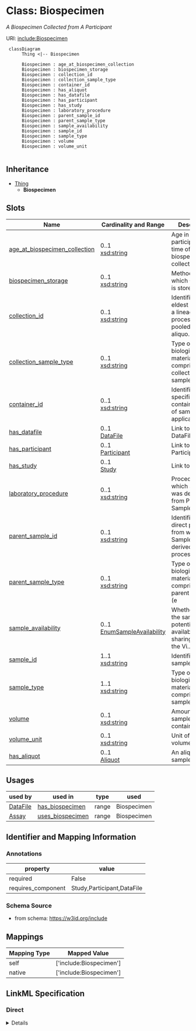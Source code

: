# Class: Biospecimen
_A Biospecimen Collected from A Participant_





URI: [include:Biospecimen](https://w3id.org/include/Biospecimen)




```mermaid
 classDiagram
      Thing <|-- Biospecimen
      
      Biospecimen : age_at_biospecimen_collection
      Biospecimen : biospecimen_storage
      Biospecimen : collection_id
      Biospecimen : collection_sample_type
      Biospecimen : container_id
      Biospecimen : has_aliquot
      Biospecimen : has_datafile
      Biospecimen : has_participant
      Biospecimen : has_study
      Biospecimen : laboratory_procedure
      Biospecimen : parent_sample_id
      Biospecimen : parent_sample_type
      Biospecimen : sample_availability
      Biospecimen : sample_id
      Biospecimen : sample_type
      Biospecimen : volume
      Biospecimen : volume_unit
      

```





## Inheritance
* [Thing](Thing.md)
    * **Biospecimen**



## Slots

| Name | Cardinality and Range  | Description  |
| ---  | ---  | --- |
| [age_at_biospecimen_collection](age_at_biospecimen_collection.md) | 0..1 <br/> [xsd:string](xsd:string)  | Age in days of participant at time of biospecimen collection  |
| [biospecimen_storage](biospecimen_storage.md) | 0..1 <br/> [xsd:string](xsd:string)  | Method by which Container is stored (e  |
| [collection_id](collection_id.md) | 0..1 <br/> [xsd:string](xsd:string)  | Identifier for the eldest sample in a lineage of processed, pooled, or aliquo...  |
| [collection_sample_type](collection_sample_type.md) | 0..1 <br/> [xsd:string](xsd:string)  | Type of biological material comprising the collected sample (e  |
| [container_id](container_id.md) | 0..1 <br/> [xsd:string](xsd:string)  | Identifier for specific container/aliquot of sample, if applicable  |
| [has_datafile](has_datafile.md) | 0..1 <br/> [DataFile](DataFile.md)  | Link to a DataFile  |
| [has_participant](has_participant.md) | 0..1 <br/> [Participant](Participant.md)  | Link to a Participant  |
| [has_study](has_study.md) | 0..1 <br/> [Study](Study.md)  | Link to a Study  |
| [laboratory_procedure](laboratory_procedure.md) | 0..1 <br/> [xsd:string](xsd:string)  | Procedure by which Sample was derived from Parent Sample (e  |
| [parent_sample_id](parent_sample_id.md) | 0..1 <br/> [xsd:string](xsd:string)  | Identifier for the direct parent from which Sample was derived, processed, po...  |
| [parent_sample_type](parent_sample_type.md) | 0..1 <br/> [xsd:string](xsd:string)  | Type of biological material comprising the parent sample (e  |
| [sample_availability](sample_availability.md) | 0..1 <br/> [EnumSampleAvailability](EnumSampleAvailability.md)  | Whether or not the sample is potentially available for sharing through the Vi...  |
| [sample_id](sample_id.md) | 1..1 <br/> [xsd:string](xsd:string)  | Identifier for sample  |
| [sample_type](sample_type.md) | 1..1 <br/> [xsd:string](xsd:string)  | Type of biological material comprising the sample (e  |
| [volume](volume.md) | 0..1 <br/> [xsd:string](xsd:string)  | Amount of sample in container  |
| [volume_unit](volume_unit.md) | 0..1 <br/> [xsd:string](xsd:string)  | Unit of sample volume  |
| [has_aliquot](has_aliquot.md) | 0..1 <br/> [Aliquot](Aliquot.md)  | An aliquot of a sample  |


## Usages


| used by | used in | type | used |
| ---  | --- | --- | --- |
| [DataFile](DataFile.md) | [has_biospecimen](has_biospecimen.md) | range | Biospecimen |
| [Assay](Assay.md) | [uses_biospecimen](uses_biospecimen.md) | range | Biospecimen |



## Identifier and Mapping Information





### Annotations

| property | value |
| --- | --- |
| required | False |
| requires_component | Study,Participant,DataFile |




### Schema Source


* from schema: https://w3id.org/include







## Mappings

| Mapping Type | Mapped Value |
| ---  | ---  |
| self | ['include:Biospecimen'] |
| native | ['include:Biospecimen'] |


## LinkML Specification

<!-- TODO: investigate https://stackoverflow.com/questions/37606292/how-to-create-tabbed-code-blocks-in-mkdocs-or-sphinx -->

### Direct

<details>
```yaml
name: Biospecimen
definition_uri: include:Biospecimen
annotations:
  required:
    tag: required
    value: 'False'
  requires_component:
    tag: requires_component
    value: Study,Participant,DataFile
description: A Biospecimen Collected from A Participant
title: Biospecimen
from_schema: https://w3id.org/include
rank: 1000
is_a: Thing
slots:
- age_at_biospecimen_collection
- biospecimen_storage
- collection_id
- collection_sample_type
- container_id
- has_datafile
- has_participant
- has_study
- laboratory_procedure
- parent_sample_id
- parent_sample_type
- sample_availability
- sample_id
- sample_type
- volume
- volume_unit
- has_study
- has_aliquot

```
</details>

### Induced

<details>
```yaml
name: Biospecimen
definition_uri: include:Biospecimen
annotations:
  required:
    tag: required
    value: 'False'
  requires_component:
    tag: requires_component
    value: Study,Participant,DataFile
description: A Biospecimen Collected from A Participant
title: Biospecimen
from_schema: https://w3id.org/include
rank: 1000
is_a: Thing
attributes:
  age_at_biospecimen_collection:
    name: age_at_biospecimen_collection
    definition_uri: include:age_at_biospecimen_collection
    description: Age in days of participant at time of biospecimen collection
    from_schema: https://w3id.org/include
    rank: 1000
    alias: age_at_biospecimen_collection
    owner: Biospecimen
    domain_of:
    - Biospecimen
    - Biospecimen
    range: string
  biospecimen_storage:
    name: biospecimen_storage
    definition_uri: include:biospecimen_storage
    description: Method by which Container is stored (e.g. -80C freezer, Liquid nitrogen,
      etc.)
    from_schema: https://w3id.org/include
    rank: 1000
    alias: biospecimen_storage
    owner: Biospecimen
    domain_of:
    - Biospecimen
    - Biospecimen
    range: string
  collection_id:
    name: collection_id
    definition_uri: include:collection_id
    description: Identifier for the eldest sample in a lineage of processed, pooled,
      or aliquoted samples. This may be the same as Parent Sample ID or Sample ID
      (if no processing was performed).
    from_schema: https://w3id.org/include
    rank: 1000
    alias: collection_id
    owner: Biospecimen
    domain_of:
    - Biospecimen
    - DataFile
    - Biospecimen
    - DataFile
    range: string
  collection_sample_type:
    name: collection_sample_type
    definition_uri: include:collection_sample_type
    description: Type of biological material comprising the collected sample (e.g.
      Whole blood, Bone marrow, Saliva, etc.)
    from_schema: https://w3id.org/include
    rank: 1000
    alias: collection_sample_type
    owner: Biospecimen
    domain_of:
    - Biospecimen
    - Biospecimen
    range: string
  container_id:
    name: container_id
    definition_uri: include:container_id
    description: Identifier for specific container/aliquot of sample, if applicable.
      For example, distinct aliquots of a sample will have the same Sample ID but
      different Container IDs.
    from_schema: https://w3id.org/include
    rank: 1000
    alias: container_id
    owner: Biospecimen
    domain_of:
    - Biospecimen
    - Biospecimen
    range: string
  has_datafile:
    name: has_datafile
    definition_uri: include:has_datafile
    description: Link to a DataFile
    from_schema: https://w3id.org/include
    rank: 1000
    alias: has_datafile
    owner: Biospecimen
    domain_of:
    - Biospecimen
    - Participant
    - Biospecimen
    - Participant
    range: DataFile
  has_participant:
    name: has_participant
    definition_uri: include:has_participant
    description: Link to a Participant
    from_schema: https://w3id.org/include
    rank: 1000
    alias: has_participant
    owner: Biospecimen
    domain_of:
    - Biospecimen
    - DataFile
    - Biospecimen
    - DataFile
    - FamilyGroup
    range: Participant
  has_study:
    name: has_study
    definition_uri: include:has_study
    description: Link to a Study
    from_schema: https://w3id.org/include
    rank: 1000
    alias: has_study
    owner: Biospecimen
    domain_of:
    - Biospecimen
    - DataFile
    - Participant
    - Biospecimen
    - DataFile
    - Participant
    range: Study
  laboratory_procedure:
    name: laboratory_procedure
    definition_uri: include:laboratory_procedure
    description: Procedure by which Sample was derived from Parent Sample (e.g. RBC
      lysis, Centrifugation, Ficoll, etc.)
    from_schema: https://w3id.org/include
    rank: 1000
    alias: laboratory_procedure
    owner: Biospecimen
    domain_of:
    - Biospecimen
    - Biospecimen
    range: string
  parent_sample_id:
    name: parent_sample_id
    definition_uri: include:parent_sample_id
    description: Identifier for the direct parent from which Sample was derived, processed,
      pooled, etc. (if applicable)
    from_schema: https://w3id.org/include
    rank: 1000
    alias: parent_sample_id
    owner: Biospecimen
    domain_of:
    - Biospecimen
    - Biospecimen
    range: string
  parent_sample_type:
    name: parent_sample_type
    definition_uri: include:parent_sample_type
    description: Type of biological material comprising the parent sample (e.g. Plasma,
      Serum, White blood cells, etc.)
    from_schema: https://w3id.org/include
    rank: 1000
    alias: parent_sample_type
    owner: Biospecimen
    domain_of:
    - Biospecimen
    - Biospecimen
    range: string
  sample_availability:
    name: sample_availability
    definition_uri: include:sample_availability
    description: Whether or not the sample is potentially available for sharing through
      the Virtual Biorepository
    from_schema: https://w3id.org/include
    rank: 1000
    alias: sample_availability
    owner: Biospecimen
    domain_of:
    - Biospecimen
    - Biospecimen
    range: enum_sample_availability
  sample_id:
    name: sample_id
    definition_uri: include:sample_id
    description: Identifier for sample. A sample is a unique biological material;
      two samples with two different IDs are biologically distinct.
    from_schema: https://w3id.org/include
    rank: 1000
    alias: sample_id
    owner: Biospecimen
    domain_of:
    - Biospecimen
    - Biospecimen
    range: string
    required: true
  sample_type:
    name: sample_type
    definition_uri: include:sample_type
    description: Type of biological material comprising the sample (e.g. Plasma, Serum,
      White blood cells, DNA, RNA, etc.)
    from_schema: https://w3id.org/include
    rank: 1000
    alias: sample_type
    owner: Biospecimen
    domain_of:
    - Biospecimen
    - Biospecimen
    range: string
    required: true
  volume:
    name: volume
    definition_uri: include:volume
    description: Amount of sample in container
    from_schema: https://w3id.org/include
    rank: 1000
    alias: volume
    owner: Biospecimen
    domain_of:
    - Biospecimen
    - Biospecimen
    range: string
  volume_unit:
    name: volume_unit
    definition_uri: include:volume_unit
    description: Unit of sample volume
    from_schema: https://w3id.org/include
    rank: 1000
    alias: volume_unit
    owner: Biospecimen
    domain_of:
    - Biospecimen
    - Biospecimen
    range: string
  has_aliquot:
    name: has_aliquot
    definition_uri: include:has_aliquot
    description: An aliquot of a sample
    from_schema: https://w3id.org/include
    rank: 1000
    alias: has_aliquot
    owner: Biospecimen
    domain_of:
    - Biospecimen
    - Biospecimen
    range: Aliquot

```
</details>